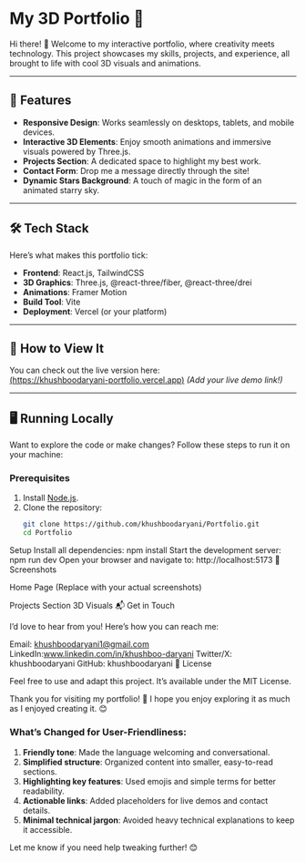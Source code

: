 # My 3D Portfolio 🌟

Hi there! 👋 Welcome to my interactive portfolio, where creativity meets technology. This project showcases my skills, projects, and experience, all brought to life with cool 3D visuals and animations.

---

## 🚀 Features

- **Responsive Design**: Works seamlessly on desktops, tablets, and mobile devices.
- **Interactive 3D Elements**: Enjoy smooth animations and immersive visuals powered by Three.js.
- **Projects Section**: A dedicated space to highlight my best work.
- **Contact Form**: Drop me a message directly through the site!
- **Dynamic Stars Background**: A touch of magic in the form of an animated starry sky.

---

## 🛠️ Tech Stack

Here’s what makes this portfolio tick:

- **Frontend**: React.js, TailwindCSS
- **3D Graphics**: Three.js, @react-three/fiber, @react-three/drei
- **Animations**: Framer Motion
- **Build Tool**: Vite
- **Deployment**: Vercel (or your platform)

---

## 🌟 How to View It

You can check out the live version here:  
[(https://khushboodaryani-portfolio.vercel.app)](#) *(Add your live demo link!)*

---

## 🖥️ Running Locally

Want to explore the code or make changes? Follow these steps to run it on your machine:

### Prerequisites

1. Install [Node.js](https://nodejs.org/).
2. Clone the repository:
   ```bash
   git clone https://github.com/khushboodaryani/Portfolio.git
   cd Portfolio
Setup
Install all dependencies:
npm install
Start the development server:
npm run dev
Open your browser and navigate to:
http://localhost:5173
📸 Screenshots

Home Page
(Replace with your actual screenshots)

Projects Section
3D Visuals
📬 Get in Touch

I’d love to hear from you! Here’s how you can reach me:

Email: khushboodaryani1@gmail.com
LinkedIn:www.linkedin.com/in/khushboo-daryani
Twitter/X: khushboodaryani
GitHub: khushboodaryani
📝 License

Feel free to use and adapt this project. It’s available under the MIT License.

Thank you for visiting my portfolio! 💖 I hope you enjoy exploring it as much as I enjoyed creating it. 😊


### What’s Changed for User-Friendliness:
1. **Friendly tone**: Made the language welcoming and conversational.
2. **Simplified structure**: Organized content into smaller, easy-to-read sections.
3. **Highlighting key features**: Used emojis and simple terms for better readability.
4. **Actionable links**: Added placeholders for live demos and contact details.
5. **Minimal technical jargon**: Avoided heavy technical explanations to keep it accessible.

Let me know if you need help tweaking further! 😊
